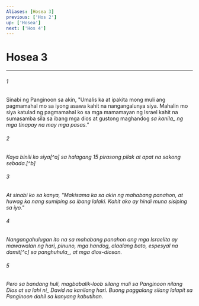 ```yaml
---
Aliases: [Hosea 3]
previous: ['Hos 2']
up: ['Hosea']
next: ['Hos 4']
---
```

# Hosea 3

***






















###### 1 










Sinabi ng Panginoon sa akin, "Umalis ka at ipakita mong muli ang pagmamahal mo sa iyong asawa kahit na nangangalunya siya. Mahalin mo siya katulad ng pagmamahal ko sa mga mamamayan ng Israel kahit na sumasamba sila sa ibang mga dios at gustong maghandog <i class="trans-change">sa kanila_ ng mga tinapay na may mga pasas." 





















###### 2 










Kaya binili ko siya[^a] sa halagang 15 pirasong pilak at apat na sakong sebada.[^b] 





















###### 3 










At sinabi ko sa kanya, "Makisama ka sa akin ng mahabang panahon, at huwag ka nang sumiping sa ibang lalaki. Kahit ako ay hindi muna sisiping sa iyo." 





















###### 4 










Nangangahulugan ito na sa mahabang panahon ang mga Israelita ay mawawalan ng hari, pinuno, mga handog, alaalang bato, espesyal na damit[^c] <i class="trans-change">sa panghuhula_, at mga dios-diosan. 





















###### 5 










Pero sa bandang huli, magbabalik-loob silang muli sa Panginoon nilang Dios at sa <i class="trans-change">lahi ni_ David na kanilang hari. Buong paggalang silang lalapit sa Panginoon dahil sa kanyang kabutihan.

